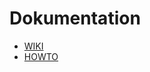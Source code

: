# Dokumentation

- [WIKI](https://github.com/Visualisering/Visualisering/wiki)
- [HOWTO](https://github.com/Visualisering/Visualisering/wiki/Howtos)
